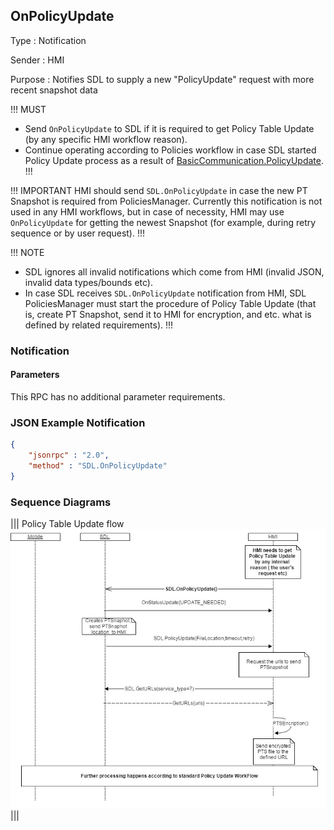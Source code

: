 ## OnPolicyUpdate
Type
: Notification

Sender
: HMI

Purpose
: Notifies SDL to supply a new "PolicyUpdate" request with more recent snapshot data

!!! MUST   
   - Send `OnPolicyUpdate` to SDL if it is required to get Policy Table Update (by any specific HMI workflow reason).
   - Continue operating according to Policies workflow in case SDL started Policy Update process as a result of [BasicCommunication.PolicyUpdate](../../basiccommunication/policyupdate/).
!!!

!!! IMPORTANT
HMI should send `SDL.OnPolicyUpdate` in case the new PT Snapshot is required from PoliciesManager. 
Currently this notification is not used in any HMI workflows, but in case of necessity, HMI may use `OnPolicyUpdate` for getting the newest Snapshot (for example, during retry sequence or by user request).
!!!

!!! NOTE
   - SDL ignores all invalid notifications which come from HMI (invalid JSON, invalid data types/bounds etc).
   - In case SDL receives `SDL.OnPolicyUpdate` notification from HMI, SDL PoliciesManager must start the procedure of Policy Table Update (that is, create PT Snapshot, send it to HMI for encryption, and etc. what is defined by related requirements).
!!!

### Notification

#### Parameters
This RPC has no additional parameter requirements.

### JSON Example Notification
```json
{
	"jsonrpc" : "2.0",
	"method" : "SDL.OnPolicyUpdate"
}
```

### Sequence Diagrams

|||
Policy Table Update flow
![OnPolicyUpdate](./assets/OnPolicyUpdate.jpg)
|||


